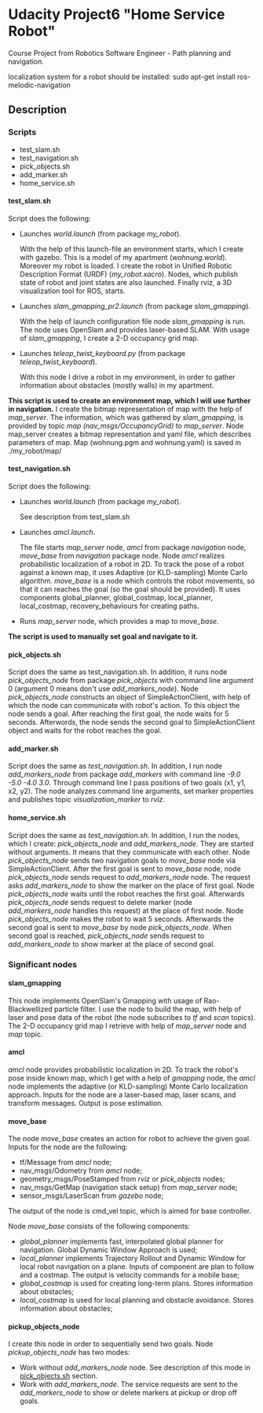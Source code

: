 # Udacity Project6 "Home Service Robot"

Course Project from Robotics Software Engineer - Path planning and navigation.

localization system for a robot should be installed:
sudo apt-get install ros-melodic-navigation

## Description
### Scripts
- test_slam.sh
- test_navigation.sh
- pick_objects.sh
- add_marker.sh
- home_service.sh

#### <a name="test_slam"></a>test_slam.sh
Script does the following:

- Launches _world.launch_ (from package _my_robot_). <p>With the help of this launch-file an environment starts, which I create with gazebo. This is a model of my apartment (_wohnung.world_). Moreover my robot is loaded. I create the robot in  Unified Robotic Description Format (URDF) (_my_robot.xacro_). Nodes, which publish state of robot and joint states are also launched. Finally rviz, a 3D visualization tool for ROS, starts.</p>
- Launches _slam_gmapping_pr2.launch_ (from package _slam_gmapping_). <p> With the help of launch configuration file node _slam_gmapping_ is run. The node uses OpenSlam and provides laser-based SLAM. With usage of _slam_gmapping_, I  create a 2-D occupancy grid map. </p>
- Launches _teleop_twist_keyboard.py_ (from package  _teleop_twist_keyboard_). <p> With this node I drive a robot in my environment, in order to gather information about obstacles (mostly walls) in my apartment. </p>

**This script is used to create an environment map, which I will use further in navigation.**  I create the bitmap representation of map with the help of _map_server_.
The information, which was gathered by _slam_gmapping_, is provided by topic _map (nav_msgs/OccupancyGrid)_ to _map_server_. Node map_server creates a bitmap representation and yaml file, which describes parameters of map.
Map (wohnung.pgm and wohnung.yaml) is saved in ./my_robot/map/

#### test_navigation.sh
Script does the following:

- Launches _world.launch_ (from package _my_robot_). <p>See description from test_slam.sh</p>
- Launches _amcl.launch_. <p>The file starts _map_server_ node, _amcl_ from package _navigation_  node, _move_base_ from _navigation_ package node. Node _amcl_ realizes probabilistic localization of a robot in 2D. To track the pose of a robot against a known map, it uses Adaptive (or KLD-sampling) Monte Carlo algorithm. _move_base_ is a node which controls the robot movements, so that it can reaches the goal (so the goal should be provided). It uses components global_planner, global_costmap, local_planner, local_costmap, recovery_behaviours for creating paths.</p>
- Runs _map_server_ node, which provides a map to _move_base_.

**The script is used to manually set goal and navigate to it.**

#### <a name="pick_objects.sh"></a>pick_objects.sh
Script does the same as test_navigation.sh. In addition, it runs node _pick_objects_node_ from package _pick_objects_ with command line argument 0 (argument 0 means don't use _add_markers_node_). 
Node _pick_objects_node_ constructs an object of SimpleActionClient, with help of which the node can communicate with robot's action. To this object the node sends a goal. After reaching the first goal, the node waits for 5 seconds. Afterwords, the node sends the second goal to SimpleActionClient object and waits for the robot reaches the goal.

#### add_marker.sh
Script does the same as _test_navigation.sh_. In addition, I  run node _add_markers_node_ from package _add_markers_ with command line _-9.0 -5.0 -4.0 3.0_. Through command line I pass positions of two goals (x1, y1, x2, y2). The node analyzes command line arguments, set marker properties and publishes topic _visualization_marker_  to _rviz_.

#### home_service.sh
Script does the same as _test_navigation.sh_. In addition, I run the nodes, which I create: _pick_objects_node_ and _add_markers_node_.  They are started without arguments. It means that they communicate with each other. Node _pick_objects_node_ sends two navigation goals to _move_base_ node via SimpleActionClient. After the first goal is sent to _move_base_ node, node _pick_objects_node_ sends request to _add_markers_node_ node. The request asks _add_markers_node_ to show the marker on the place of first goal. Node _pick_objects_node_ waits until the robot reaches the first goal. Afterwards _pick_objects_node_ sends request to delete marker (node _add_markers_node_ handles this request) at the place of first node. Node _pick_objects_node_ makes the robot to wait 5 seconds. Afterwards the second goal is sent to _move_base_ by node _pick_objects_node_. When second goal is reached, _pick_objects_node_ sends request to _add_markers_node_ to show marker at the place of second goal.
### Significant nodes
#### slam_gmapping
This node implements OpenSlam's Gmapping with usage of Rao-Blackwellized particle filter. I use the node to build the map, with help of laser and pose data of the robot (the node subscribes to _tf_ and _scan_ topics). The 2-D occupancy grid map I retrieve with help of _map_server_ node and _map_ topic.
#### amcl
_amcl_ node provides probabilistic localization in 2D. To track the robot's pose inside known map, which I get with a help of _gmapping_ node, the _amcl_ node implements the adaptive (or KLD-sampling) Monte Carlo localization approach. Inputs for the node are a laser-based map, laser scans, and transform messages. Output is pose estimation. 
#### move_base
The node _move_base_  creates an action for robot to achieve the given goal. Inputs for the node are the following:

- tf/Message from _amcl_ node;
- nav_msgs/Odometry from _amcl_ node;
- geometry_msgs/PoseStamped from _rviz_ or _pick_objects_ nodes;
- nav_msgs/GetMap (navigation stack setup) from _map_server_ node;
- sensor_msgs/LaserScan from _gazebo_ node; 

The output of the node is cmd_vel topic, which is aimed for base controller.

Node _move_base_ consists of the following components:

- _global_planner_ implements fast, interpolated global planner for navigation. Global Dynamic Window Approach is used;
- _local_planner_ implements Trajectory Rollout and Dynamic Window for local robot navigation on a plane. Inputs of component are plan to follow and a costmap. The output is velocity commands for a mobile base;
- _global_costmap_ is used for creating long-term plans. Stores information about obstacles;
- _local_costmap_ is used for local planning and obstacle avoidance. Stores information about obstacles;

#### pickup_objects_node
I create this node in order to sequentially send two goals. Node _pickup_objects_node_ has two modes:

- Work without _add_markers_node_ node. See description of this mode in [pick_objects.sh](#pick_objects.sh) section.
- Work with _add_markers_node_. The service requests are sent to the _add_markers_node_ to show or delete markers at pickup or drop off goals.
